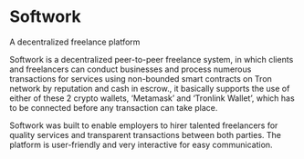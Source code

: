 # Softwork
A decentralized freelance platform 


Softwork is a decentralized peer-to-peer freelance system, in which clients and freelancers can conduct businesses and process numerous transactions for services using non-bounded smart contracts on Tron network by reputation and cash in escrow., it basically supports the use of either of these 2 crypto wallets, ‘Metamask’ and ‘Tronlink Wallet’, which has to be connected before any transaction can take place. 

Softwork was built to enable employers to hirer talented freelancers for quality services and transparent transactions between both parties. The platform is user-friendly and very interactive for easy communication.
